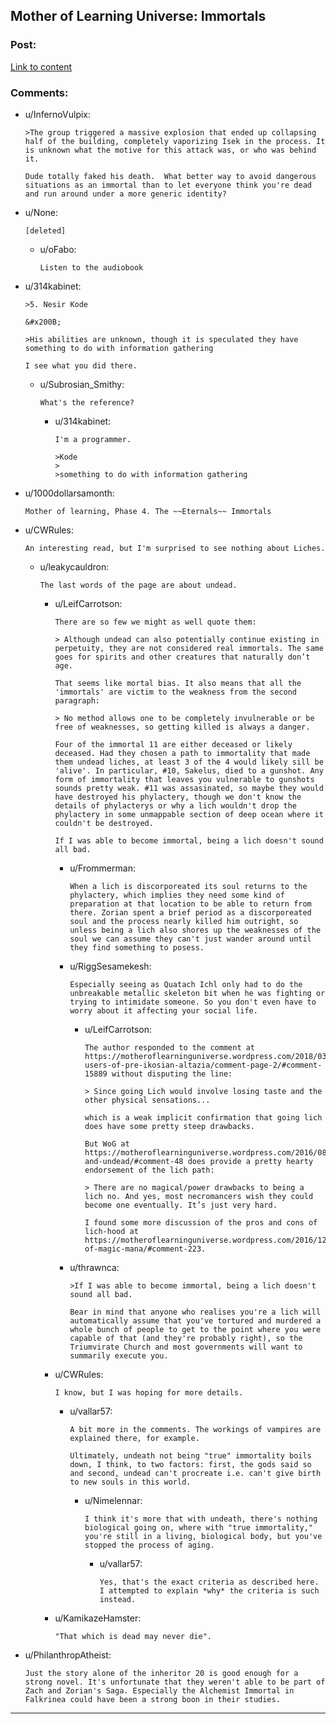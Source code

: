 ## Mother of Learning Universe: Immortals

### Post:

[Link to content](https://motheroflearninguniverse.wordpress.com/2020/02/16/immortals/)

### Comments:

- u/InfernoVulpix:
  ```
  >The group triggered a massive explosion that ended up collapsing half of the building, completely vaporizing Isek in the process. It is unknown what the motive for this attack was, or who was behind it.

  Dude totally faked his death.  What better way to avoid dangerous situations as an immortal than to let everyone think you're dead and run around under a more generic identity?
  ```

- u/None:
  ```
  [deleted]
  ```

  - u/oFabo:
    ```
    Listen to the audiobook
    ```

- u/314kabinet:
  ```
  >5. Nesir Kode

  &#x200B;

  >His abilities are unknown, though it is speculated they have something to do with information gathering

  I see what you did there.
  ```

  - u/Subrosian_Smithy:
    ```
    What's the reference?
    ```

    - u/314kabinet:
      ```
      I'm a programmer.

      >Kode  
      >  
      >something to do with information gathering
      ```

- u/1000dollarsamonth:
  ```
  Mother of learning, Phase 4. The ~~Eternals~~ Immortals
  ```

- u/CWRules:
  ```
  An interesting read, but I'm surprised to see nothing about Liches.
  ```

  - u/leakycauldron:
    ```
    The last words of the page are about undead.
    ```

    - u/LeifCarrotson:
      ```
      There are so few we might as well quote them: 

      > Although undead can also potentially continue existing in perpetuity, they are not considered real immortals. The same goes for spirits and other creatures that naturally don’t age.

      That seems like mortal bias. It also means that all the 'immortals' are victim to the weakness from the second paragraph: 

      > No method allows one to be completely invulnerable or be free of weaknesses, so getting killed is always a danger.

      Four of the immortal 11 are either deceased or likely deceased. Had they chosen a path to immortality that made them undead liches, at least 3 of the 4 would likely sill be 'alive'. In particular, #10, Sakelus, died to a gunshot. Any form of immortality that leaves you vulnerable to gunshots sounds pretty weak. #11 was assasinated, so maybe they would have destroyed his phylactery, though we don't know the details of phylacterys or why a lich wouldn't drop the phylactery in some unmappable section of deep ocean where it couldn't be destroyed.

      If I was able to become immortal, being a lich doesn't sound all bad.
      ```

      - u/Frommerman:
        ```
        When a lich is discorporeated its soul returns to the phylactery, which implies they need some kind of preparation at that location to be able to return from there. Zorian spent a brief period as a discorporeated soul and the process nearly killed him outright, so unless being a lich also shores up the weaknesses of the soul we can assume they can't just wander around until they find something to posess.
        ```

      - u/RiggSesamekesh:
        ```
        Especially seeing as Quatach Ichl only had to do the unbreakable metallic skeleton bit when he was fighting or trying to intimidate someone. So you don't even have to worry about it affecting your social life.
        ```

        - u/LeifCarrotson:
          ```
          The author responded to the comment at https://motheroflearninguniverse.wordpress.com/2018/03/24/magic-users-of-pre-ikosian-altazia/comment-page-2/#comment-15889 without disputing the line:

          > Since going Lich would involve losing taste and the other physical sensations...

          which is a weak implicit confirmation that going lich does have some pretty steep drawbacks. 

          But WoG at 
          https://motheroflearninguniverse.wordpress.com/2016/08/07/golems-and-undead/#comment-48 does provide a pretty hearty endorsement of the lich path: 

          > There are no magical/power drawbacks to being a lich no. And yes, most necromancers wish they could become one eventually. It’s just very hard.

          I found some more discussion of the pros and cons of lich-hood at https://motheroflearninguniverse.wordpress.com/2016/12/13/basics-of-magic-mana/#comment-223.
          ```

      - u/thrawnca:
        ```
        >If I was able to become immortal, being a lich doesn't sound all bad.

        Bear in mind that anyone who realises you're a lich will automatically assume that you've tortured and murdered a whole bunch of people to get to the point where you were capable of that (and they're probably right), so the Triumvirate Church and most governments will want to summarily execute you.
        ```

    - u/CWRules:
      ```
      I know, but I was hoping for more details.
      ```

      - u/vallar57:
        ```
        A bit more in the comments. The workings of vampires are explained there, for example.

        Ultimately, undeath not being "true" immortality boils down, I think, to two factors: first, the gods said so and second, undead can't procreate i.e. can't give birth to new souls in this world.
        ```

        - u/Nimelennar:
          ```
          I think it's more that with undeath, there's nothing biological going on, where with "true immortality," you're still in a living, biological body, but you've stopped the process of aging.
          ```

          - u/vallar57:
            ```
            Yes, that's the exact criteria as described here. I attempted to explain *why* the criteria is such instead.
            ```

    - u/KamikazeHamster:
      ```
      "That which is dead may never die".
      ```

- u/PhilanthropAtheist:
  ```
  Just the story alone of the inheritor 20 is good enough for a strong novel. It's unfortunate that they weren't able to be part of Zach and Zorian's Saga. Especially the Alchemist Immortal in Falkrinea could have been a strong boon in their studies.
  ```

---

